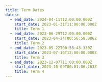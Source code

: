 ```yaml
---
title: Term Dates
dates:
  - end_date: 2024-04-11T12:00:00.000Z
    start_date: 2023-01-31T11:00:00.000Z
    title: Term 1
  - end_date: 2023-06-29T12:00:00.000Z
    start_date: 2023-04-24T00:56:58.086Z
    title: Term 2
  - end_date: 2023-09-22T00:58:43.330Z
    start_date: 2023-07-16T12:00:00.000Z
    title: Term 3
  - end_date: 2023-12-07T11:00:00.000Z
    start_date: 2023-10-09T00:01:06.263Z
    title: Term 4
---
```


